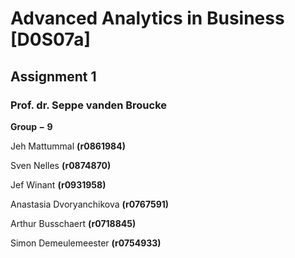 # Advanced Analytics in Business [D0S07a]
## Assignment 1
### Prof. dr. Seppe vanden Broucke

$\mathbf{Group - 9}$

Jeh	Mattummal	$\mathbf{(r0861984)}$

Sven	Nelles	$\mathbf{(r0874870)}$ 

Jef	Winant	$\mathbf{(r0931958)}$ 

Anastasia	Dvoryanchikova	$\mathbf{(r0767591)}$ 

Arthur	Busschaert	$\mathbf{(r0718845)}$

Simon	Demeulemeester	$\mathbf{(r0754933)}$ 
